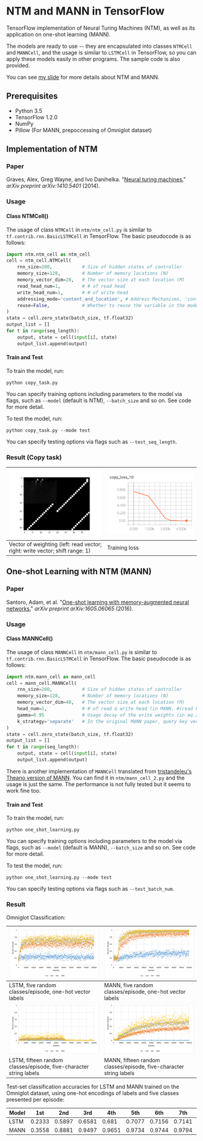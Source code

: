# NTM and MANN in TensorFlow

TensorFlow implementation of Neural Turing Machines (NTM), as well as its application on one-shot learning (MANN). 

The models are ready to use -- they are encapsulated into classes `NTMCell` and `MANNCell`, and the usage is similar to `LSTMCell` in TensorFlow, so you can apply these models easily in other programs. The sample code is also provided.

You can see [my slide](https://docs.google.com/presentation/d/1FqU7q-vWN9uV7sMRt9It9F_el9nIdqzBfMPm91hJ4B0/edit?usp=sharing) for more details about NTM and MANN.

## Prerequisites

* Python 3.5
* TensorFlow 1.2.0
* NumPy
* Pillow (For MANN, prepoccessing of Omniglot dataset)

## Implementation of NTM

### Paper

Graves, Alex, Greg Wayne, and Ivo Danihelka. "[Neural turing machines.](https://arxiv.org/abs/1410.5401)" _arXiv preprint arXiv:1410.5401_ (2014).

### Usage

#### Class NTMCell()

The usage of class `NTMCell` in `ntm/ntm_cell.py` is similar to `tf.contrib.rnn.BasicLSTMCell` in TensorFlow. The basic pseudocode is as follows:

```python
import ntm.ntm_cell as ntm_cell
cell = ntm_cell.NTMCell(
    rnn_size=200,           # Size of hidden states of controller 
    memory_size=128,        # Number of memory locations (N)
    memory_vector_dim=20,   # The vector size at each location (M)
    read_head_num=1,        # # of read head
    write_head_num=1,       # # of write head
    addressing_mode='content_and_location', # Address Mechanisms, 'content_and_location' or 'content'
    reuse=False,            # Whether to reuse the variable in the model (if the length of sequence is not fixed, you might need to build more than one model using the same variable, and this will be useful)
)
state = cell.zero_state(batch_size, tf.float32)
output_list = []
for t in range(seq_length):
    output, state = cell(input[i], state)
    output_list.append(output)
```

#### Train and Test

To train the model, run:

```
python copy_task.py
```
You can specify training options including parameters to the model via flags, such as `--model` (default is NTM), `--batch_size` and so on. See code for more detail.

To test the model, run:

```
python copy_task.py --mode test
```

You can specify testing options via flags such as `--test_seq_length`.

### Result (Copy task)

![](images/copy_task_head.png) | ![](images/copy_task_loss.png)
---|---
Vector of weighting (left: read vector; right: write vector; shift range: 1) | Training loss

## One-shot Learning with NTM (MANN)

### Paper

Santoro, Adam, et al. "[One-shot learning with memory-augmented neural networks.](https://arxiv.org/abs/1605.06065)" _arXiv preprint arXiv:1605.06065_ (2016).

### Usage

#### Class MANNCell()

The usage of class `MANNCell` in `ntm/mann_cell.py` is similar to `tf.contrib.rnn.BasicLSTMCell` in TensorFlow. The basic pseudocode is as follows:

```python
import ntm.mann_cell as mann_cell
cell = mann_cell.MANNCell(
    rnn_size=200,           # Size of hidden states of controller 
    memory_size=128,        # Number of memory locations (N)
    memory_vector_dim=40,   # The vector size at each location (M)
    head_num=1,             # # of read & write head (in MANN, #(read head) = #(write head))
    gamma=0.95              # Usage decay of the write weights (in eq 20)
    k_strategy='separate'   # In the original MANN paper, query key vector 'k' are used in both reading (eq 17) and writing (eq 23). You can set k_strategy='summary' if you want this way. However, in the NTM paper they are esparated. If you set k_strategy='separate', the controller will generate a new add vector 'a' to replace the query vector 'k' in eq 23.
)
state = cell.zero_state(batch_size, tf.float32)
output_list = []
for t in range(seq_length):
    output, state = cell(input[i], state)
    output_list.append(output)
```

There is another implementation of `MANNCell` translated from [tristandeleu's Theano version of MANN](https://github.com/tristandeleu/ntm-one-shot). You can find it in `ntm/mann_cell_2.py` and the usage is just the same. The performance is not fully tested but it seems to work fine too.

#### Train and Test

To train the model, run:

```
python one_shot_learning.py
```

You can specify training options including parameters to the model via flags, such as `--model` (default is MANN), `--batch_size` and so on. See code for more detail.

To test the model, run:

```
python one_shot_learning.py --mode test
```

You can specify testing options via flags such as `--test_batch_num`.

### Result

Omniglot Classification:

![](images/LSTM_one_hot.png) | ![](images/MANN_one_hot.png)
---|---
LSTM, five random classes/episode, one-hot vector labels | MANN, five random classes/episode, one-hot vector labels
![](images/LSTM_five_hot.png) | ![](images/MANN_five_hot.png)
LSTM, fifteen random classes/episode, five-character string labels | MANN, fifteen random classes/episode, five-character string labels

Test-set classification accuracies for LSTM and MANN trained on the Omniglot dataset, using one-hot encodings of labels and five classes presented per episode:

Model | 1st | 2nd | 3rd | 4th | 5th | 6th | 7th | 8th | 9th | 10th | loss
---|---|---|---|---|---|---|---|---|---|---|---
LSTM | 0.2333 | 0.5897 | 0.6581 | 0.681 | 0.7077 | 0.7156 | 0.7141 | 0.7305 | 0.7281 | 0.7233 | 42.6427
MANN | 0.3558 | 0.8881 | 0.9497 | 0.9651 | 0.9734 | 0.9744 | 0.9794 | 0.9798 | 0.978 | 0.9755 | 11.531